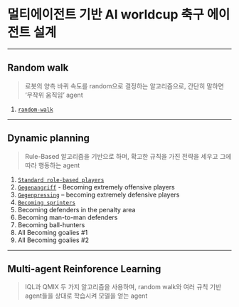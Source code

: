 # 멀티에이전트 기반 AI worldcup 축구 에이전트 설계
---
## Random walk
> 로봇의 양측 바퀴 속도를 random으로 결정하는 알고리즘으로, 간단히 말하면 ‘무작위 움직임’ agent  

1. [`random-walk`](https://github.com/I-hate-Soccer/AI_Soccer/tree/main/Random%20Walk/random-walk)

---
## Dynamic planning
> Rule-Based 알고리즘을 기반으로 하며, 확고한 규칙을 가진 전략을 세우고 그에 따라 행동하는 agent

1. [`Standard role-based players`](https://github.com/I-hate-Soccer/AI_Soccer/tree/main/Dynamic%20Planning/Standard_role-based_players)
2. [`Gegenangriff`](https://github.com/I-hate-Soccer/AI_Soccer/tree/main/Dynamic%20Planning/Gegenangriff) - Becoming extremely offensive players
3. [`Gegenpressing`](https://github.com/I-hate-Soccer/AI_Soccer/tree/main/Dynamic%20Planning/Gegenpressing) – becoming extremely defensive players
4. [`Becoming sprinters`](https://github.com/I-hate-Soccer/AI_Soccer/tree/main/Dynamic%20Planning/Becoming_sprinters)
5. Becoming defenders in the penalty area
6. Becoming man-to-man defenders
7. Becoming ball-hunters
8. All Becoming goalies #1
9. All Becoming goalies #2

---
## Multi-agent Reinforence Learning
> IQL과 QMIX 두 가지 알고리즘을 사용하며, random walk와 여러 규칙 기반 agent들을 상대로 학습시켜 모델을 얻는 agent

